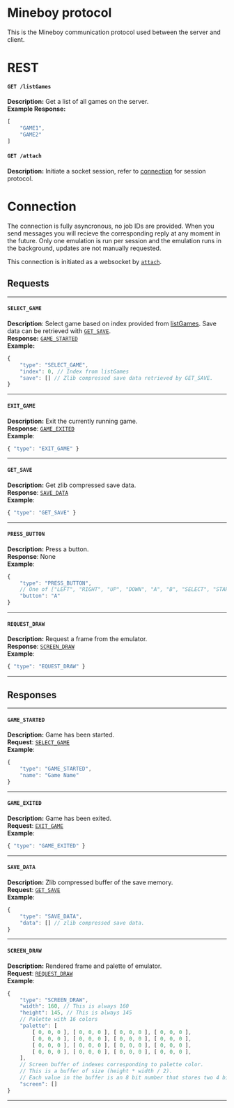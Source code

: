 # Mineboy protocol
This is the Mineboy communication protocol used between the server and client.
# REST
#### `GET /listGames`
**Description:** Get a list of all games on the server.\
**Example Response:**
```js
[
	"GAME1",
	"GAME2"
]
```
#### `GET /attach`
**Description:** Initiate a socket session, refer to [connection](#connection) for session protocol.

# Connection
The connection is fully asyncronous, no job IDs are provided. When you send messages you will recieve the corresponding reply at any moment in the future. Only one emulation is run per session and the emulation runs in the background, updates are not manually requested.

This connection is initiated as a websocket by [`attach`](#get-attach).

## Requests

---

#### `SELECT_GAME`
**Description**: Select game based on index provided from [listGames](#get-listgames). Save data can be retrieved with [`GET_SAVE`](#getsave).\
**Response:** [`GAME_STARTED`](#gamestarted)\
**Example:**
```js
{
	"type": "SELECT_GAME",
	"index": 0, // Index from listGames
	"save": [] // Zlib compressed save data retrieved by GET_SAVE.
}
```

---

#### `EXIT_GAME`
**Description:** Exit the currently running game.\
**Response**: [`GAME_EXITED`](#gameexited)\
**Example**:
```js
{ "type": "EXIT_GAME" }
```

---

#### `GET_SAVE`
**Description:** Get zlib compressed save data.\
**Response**: [`SAVE_DATA`](#savedata)\
**Example**:
```js
{ "type": "GET_SAVE" }
```

---

#### `PRESS_BUTTON`
**Description:** Press a button.\
**Response**: None\
**Example**:
```js
{ 
	"type": "PRESS_BUTTON",
	// One of ["LEFT", "RIGHT", "UP", "DOWN", "A", "B", "SELECT", "START]
	"button": "A"
}
```

---

#### `REQUEST_DRAW`
**Description:** Request a frame from the emulator.\
**Response**: [`SCREEN_DRAW`](#screendraw)\
**Example**:
```js
{ "type": "EQUEST_DRAW" }
```

---

## Responses

---

#### `GAME_STARTED`
**Description:** Game has been started.\
**Request**: [`SELECT_GAME`](#selectgame)\
**Example**:
```js
{
	"type": "GAME_STARTED",
	"name": "Game Name"
}
```

---

#### `GAME_EXITED`
**Description:** Game has been exited.\
**Request**: [`EXIT_GAME`](#exitgame)\
**Example**:
```js
{ "type": "GAME_EXITED" }
```

---

#### `SAVE_DATA`
**Description:** Zlib compressed buffer of the save memory.\
**Request**: [`GET_SAVE`](#getsave)\
**Example**:
```js
{ 
	"type": "SAVE_DATA",
	"data": [] // zlib compressed save data.
}
```

---

#### `SCREEN_DRAW`
**Description:** Rendered frame and palette of emulator.\
**Request**: [`REQUEST_DRAW`](#requestdraw)\
**Example**:
```js
{ 
	"type": "SCREEN_DRAW",
	"width": 160, // This is always 160
	"height": 145, // This is always 145
	// Palette with 16 colors
	"palette": [
		[ 0, 0, 0 ], [ 0, 0, 0 ], [ 0, 0, 0 ], [ 0, 0, 0 ],
		[ 0, 0, 0 ], [ 0, 0, 0 ], [ 0, 0, 0 ], [ 0, 0, 0 ],
		[ 0, 0, 0 ], [ 0, 0, 0 ], [ 0, 0, 0 ], [ 0, 0, 0 ],
		[ 0, 0, 0 ], [ 0, 0, 0 ], [ 0, 0, 0 ], [ 0, 0, 0 ],
	],
	// Screen buffer of indexes corresponding to palette color.
	// This is a buffer of size (height * width / 2).
	// Each value in the buffer is an 8 bit number that stores two 4 bit indexes from 0-15.
	"screen": []
}
```

---
